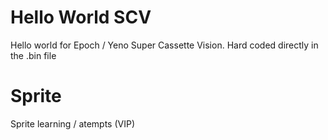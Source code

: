 # Hello World SCV
Hello world for Epoch / Yeno Super Cassette Vision.
Hard coded directly in the .bin file

# Sprite
Sprite learning / atempts (VIP)